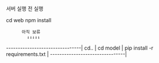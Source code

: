 서버 실행 전 실행

cd web
npm install



          아직 보류
            ↓↓↓↓↓
--------------------------------|
cd..                            |
cd model                        |
pip install -r requirements.txt |
--------------------------------|
